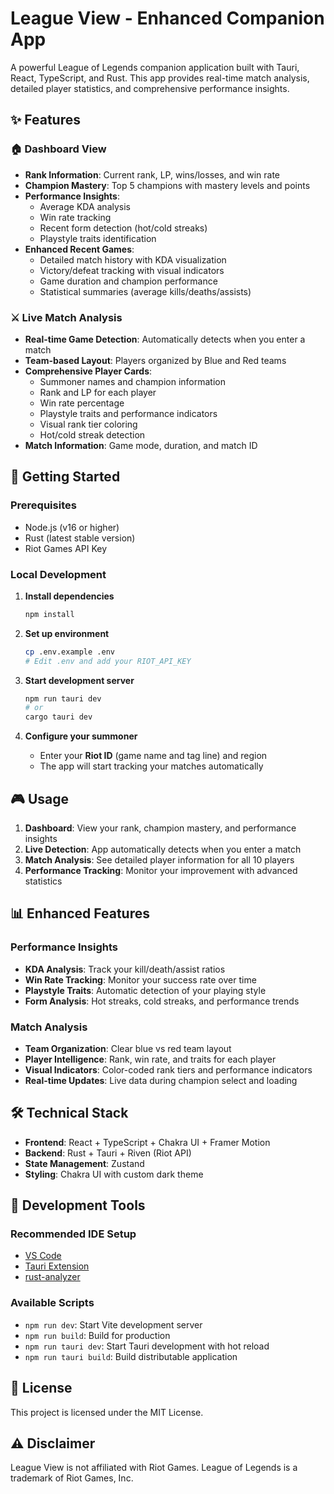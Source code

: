 # League View - Enhanced Companion App

A powerful League of Legends companion application built with Tauri, React, TypeScript, and Rust. This app provides real-time match analysis, detailed player statistics, and comprehensive performance insights.

## ✨ Features

### 🏠 Dashboard View

- **Rank Information**: Current rank, LP, wins/losses, and win rate
- **Champion Mastery**: Top 5 champions with mastery levels and points
- **Performance Insights**:
  - Average KDA analysis
  - Win rate tracking
  - Recent form detection (hot/cold streaks)
  - Playstyle traits identification
- **Enhanced Recent Games**:
  - Detailed match history with KDA visualization
  - Victory/defeat tracking with visual indicators
  - Game duration and champion performance
  - Statistical summaries (average kills/deaths/assists)

### ⚔️ Live Match Analysis

- **Real-time Game Detection**: Automatically detects when you enter a match
- **Team-based Layout**: Players organized by Blue and Red teams
- **Comprehensive Player Cards**:
  - Summoner names and champion information
  - Rank and LP for each player
  - Win rate percentage
  - Playstyle traits and performance indicators
  - Visual rank tier coloring
  - Hot/cold streak detection
- **Match Information**: Game mode, duration, and match ID

## 🚀 Getting Started

### Prerequisites

- Node.js (v16 or higher)
- Rust (latest stable version)
- Riot Games API Key

### Local Development

1. **Install dependencies**

   ```bash
   npm install
   ```

2. **Set up environment**

   ```bash
   cp .env.example .env
   # Edit .env and add your RIOT_API_KEY
   ```

3. **Start development server**

   ```bash
   npm run tauri dev
   # or
   cargo tauri dev
   ```

4. **Configure your summoner**
   - Enter your **Riot ID** (game name and tag line) and region
   - The app will start tracking your matches automatically

## 🎮 Usage

1. **Dashboard**: View your rank, champion mastery, and performance insights
2. **Live Detection**: App automatically detects when you enter a match
3. **Match Analysis**: See detailed player information for all 10 players
4. **Performance Tracking**: Monitor your improvement with advanced statistics

## 📊 Enhanced Features

### Performance Insights

- **KDA Analysis**: Track your kill/death/assist ratios
- **Win Rate Tracking**: Monitor your success rate over time
- **Playstyle Traits**: Automatic detection of your playing style
- **Form Analysis**: Hot streaks, cold streaks, and performance trends

### Match Analysis

- **Team Organization**: Clear blue vs red team layout
- **Player Intelligence**: Rank, win rate, and traits for each player
- **Visual Indicators**: Color-coded rank tiers and performance indicators
- **Real-time Updates**: Live data during champion select and loading

## 🛠️ Technical Stack

- **Frontend**: React + TypeScript + Chakra UI + Framer Motion
- **Backend**: Rust + Tauri + Riven (Riot API)
- **State Management**: Zustand
- **Styling**: Chakra UI with custom dark theme

## 🔧 Development Tools

### Recommended IDE Setup

- [VS Code](https://code.visualstudio.com/)
- [Tauri Extension](https://marketplace.visualstudio.com/items?itemName=tauri-apps.tauri-vscode)
- [rust-analyzer](https://marketplace.visualstudio.com/items?itemName=rust-lang.rust-analyzer)

### Available Scripts

- `npm run dev`: Start Vite development server
- `npm run build`: Build for production
- `npm run tauri dev`: Start Tauri development with hot reload
- `npm run tauri build`: Build distributable application

## 📝 License

This project is licensed under the MIT License.

## ⚠️ Disclaimer

League View is not affiliated with Riot Games. League of Legends is a trademark of Riot Games, Inc.
